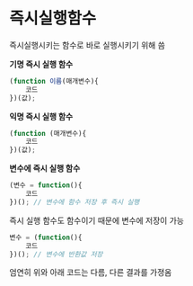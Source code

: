 # 즉시실행함수

즉시실행시키는 함수로 바로 실행시키기 위해 씀

**기명 즉시 실행 함수**

``` javascript
(function 이름(매개변수){
    코드
})(값);
```

**익명 즉시 실행 함수**

``` javascript
(function (매개변수){
    코드
})(값);
```

**변수에 즉시 실행 함수**

``` javascript
(변수 = function(){
    코드
})(); // 변수에 함수 저장 후 즉시 실행
```

즉시 실행 함수도 함수이기 때문에 변수에 저장이 가능

``` javascript
변수 = (function(){
    코드
})(); // 변수에 반환값 저장
```

엄연히 위와 아래 코드는 다름, 다른 결과를 가졍옴